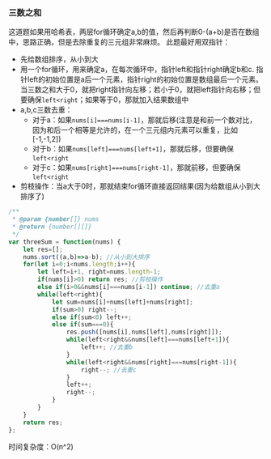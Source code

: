 ### 三数之和
这道题如果用哈希表，两层for循环确定a,b的值，然后再判断0-(a+b)是否在数组中，思路正确，但是去除重复的三元组非常麻烦。
此题最好用双指针：
* 先给数组排序，从小到大
* 用一个for循环，用来确定a，在每次循环中，指针left和指针right确定b和c. 指针left的初始位置是a后一个元素，指针right的初始位置是数组最后一个元素。当三数之和大于0，就把right指针向左移；若小于0，就把left指针向右移；但要确保`left<right`；如果等于0，那就加入结果数组中
* a,b,c三数去重：
	* 对于a：如果`nums[i]===nums[i-1]`，那就后移(注意是和前一个数对比，因为和后一个相等是允许的，在一个三元组内元素可以重复，比如[-1,-1,2])
	* 对于b：如果`nums[left]===nums[left+1]`，那就后移，但要确保`left<right`
	* 对于c：如果`nums[right]===nums[right-1]`，那就前移，但要确保`left<right`
* 剪枝操作：当a大于0时，那就结束for循环直接返回结果(因为给数组从小到大排序了)

```javascript
/**
 * @param {number[]} nums
 * @return {number[][]}
 */
var threeSum = function(nums) {
    let res=[];
    nums.sort((a,b)=>a-b); //从小到大排序
    for(let i=0;i<nums.length;i++){
        let left=i+1, right=nums.length-1;
        if(nums[i]>0) return res; //剪枝操作
        else if(i>0&&nums[i]===nums[i-1]) continue; //去重a
        while(left<right){
            let sum=nums[i]+nums[left]+nums[right];
            if(sum>0) right--;
            else if(sum<0) left++;
            else if(sum===0){
                res.push([nums[i],nums[left],nums[right]]);
                while(left<right&&nums[left]===nums[left+1]){
                    left++; //去重b
                }
                while(left<right&&nums[right]===nums[right-1]){
                    right--; //去重c
                }
                left++;
                right--;
            }
        }
    }
    return res;
};
```

时间复杂度：O(n^2)